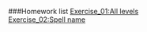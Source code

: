 ###Homework list
[Exercise_01:All levels](https://github.com/yzj9639/computationalphysics_N2014301020008/blob/master/README.md)  
[Exercise_02:Spell name](https://github.com/yzj9639/computationalphysics_N2014301020008/new/master)

